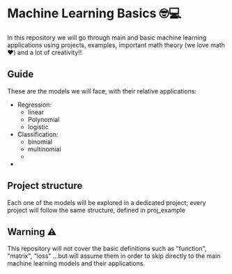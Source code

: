# Machine Learning Basics 🤓💻
In this repository we will go through main and basic machine learning applications using projects, examples, important math theory (we love math ❤️) and a lot of creativity!!

## Guide
These are the models we will face, with their relative applications:
 - Regression:
    - linear
    - Polynomial
    - logistic
 - Classification:
    - binomial
    - multinomial
    - 
 - 


## Project structure
Each one of the models will be explored in a dedicated project; every project will follow the same structure, defined in proj_example

## Warning ⚠️
This repository will not cover the basic definitions such as "function", "matrix", "loss" ...but will assume them in order to skip directly to the main machine learning models and their applications.
